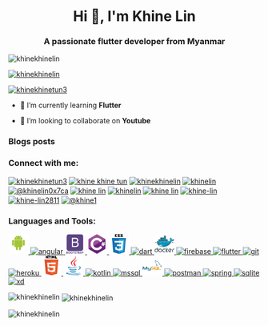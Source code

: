 <h1 align="center">Hi 👋, I'm Khine Lin</h1>
<h3 align="center">A passionate flutter developer from Myanmar</h3>

<p align="left"> <img src="https://komarev.com/ghpvc/?username=khinekhinelin&label=Profile%20views&color=0e75b6&style=flat" alt="khinekhinelin" /> </p>

<p align="left"> <a href="https://github.com/ryo-ma/github-profile-trophy"><img src="https://github-profile-trophy.vercel.app/?username=khinekhinelin" alt="khinekhinelin" /></a> </p>

<p align="left"> <a href="https://twitter.com/khinekhinetun3" target="blank"><img src="https://img.shields.io/twitter/follow/khinekhinetun3?logo=twitter&style=for-the-badge" alt="khinekhinetun3" /></a> </p>

- 🌱 I’m currently learning **Flutter**

- 👯 I’m looking to collaborate on **Youtube**

### Blogs posts
<!-- BLOG-POST-LIST:START -->
<!-- BLOG-POST-LIST:END -->

<h3 align="left">Connect with me:</h3>
<p align="left">
<a href="https://twitter.com/khinekhinetun3" target="blank"><img align="center" src="https://raw.githubusercontent.com/rahuldkjain/github-profile-readme-generator/master/src/images/icons/Social/twitter.svg" alt="khinekhinetun3" height="30" width="40" /></a>
<a href="https://stackoverflow.com/users/khine khine tun" target="blank"><img align="center" src="https://raw.githubusercontent.com/rahuldkjain/github-profile-readme-generator/master/src/images/icons/Social/stack-overflow.svg" alt="khine khine tun" height="30" width="40" /></a>
<a href="https://codesandbox.com/khinekhinelin" target="blank"><img align="center" src="https://cdn.jsdelivr.net/npm/simple-icons@3.0.1/icons/codesandbox.svg" alt="khinekhinelin" height="30" width="40" /></a>
<a href="https://dribbble.com/khinelin" target="blank"><img align="center" src="https://raw.githubusercontent.com/rahuldkjain/github-profile-readme-generator/master/src/images/icons/Social/dribbble.svg" alt="khinelin" height="30" width="40" /></a>
<a href="https://medium.com/@khinelin0x7ca" target="blank"><img align="center" src="https://raw.githubusercontent.com/rahuldkjain/github-profile-readme-generator/master/src/images/icons/Social/medium.svg" alt="@khinelin0x7ca" height="30" width="40" /></a>
<a href="https://www.youtube.com/channel/UCjQTtx-0xKtHpPJ46czi71g" target="blank"><img align="center" src="https://raw.githubusercontent.com/rahuldkjain/github-profile-readme-generator/master/src/images/icons/Social/youtube.svg" alt="khine lin" height="30" width="40" /></a>
<a href="https://www.codechef.com/users/khinelin" target="blank"><img align="center" src="https://cdn.jsdelivr.net/npm/simple-icons@3.1.0/icons/codechef.svg" alt="khinelin" height="30" width="40" /></a>
<a href="https://www.hackerrank.com/khine lin" target="blank"><img align="center" src="https://raw.githubusercontent.com/rahuldkjain/github-profile-readme-generator/master/src/images/icons/Social/hackerrank.svg" alt="khine lin" height="30" width="40" /></a>
<a href="https://codeforces.com/profile/khine-lin" target="blank"><img align="center" src="https://cdn.jsdelivr.net/npm/simple-icons@3.0.1/icons/codeforces.svg" alt="khine-lin" height="30" width="40" /></a>
<a href="https://www.leetcode.com/khine-lin2811" target="blank"><img align="center" src="https://raw.githubusercontent.com/rahuldkjain/github-profile-readme-generator/master/src/images/icons/Social/leet-code.svg" alt="khine-lin2811" height="30" width="40" /></a>
<a href="https://www.hackerearth.com/@khine1" target="blank"><img align="center" src="https://raw.githubusercontent.com/rahuldkjain/github-profile-readme-generator/master/src/images/icons/Social/hackerearth.svg" alt="@khine1" height="30" width="40" /></a>
</p>

<h3 align="left">Languages and Tools:</h3>
<p align="left"> <a href="https://developer.android.com" target="_blank"> <img src="https://raw.githubusercontent.com/devicons/devicon/master/icons/android/android-original-wordmark.svg" alt="android" width="40" height="40"/> </a> <a href="https://angular.io" target="_blank"> <img src="https://angular.io/assets/images/logos/angular/angular.svg" alt="angular" width="40" height="40"/> </a> <a href="https://getbootstrap.com" target="_blank"> <img src="https://raw.githubusercontent.com/devicons/devicon/master/icons/bootstrap/bootstrap-plain-wordmark.svg" alt="bootstrap" width="40" height="40"/> </a> <a href="https://www.w3schools.com/cs/" target="_blank"> <img src="https://raw.githubusercontent.com/devicons/devicon/master/icons/csharp/csharp-original.svg" alt="csharp" width="40" height="40"/> </a> <a href="https://www.w3schools.com/css/" target="_blank"> <img src="https://raw.githubusercontent.com/devicons/devicon/master/icons/css3/css3-original-wordmark.svg" alt="css3" width="40" height="40"/> </a> <a href="https://dart.dev" target="_blank"> <img src="https://www.vectorlogo.zone/logos/dartlang/dartlang-icon.svg" alt="dart" width="40" height="40"/> </a> <a href="https://www.docker.com/" target="_blank"> <img src="https://raw.githubusercontent.com/devicons/devicon/master/icons/docker/docker-original-wordmark.svg" alt="docker" width="40" height="40"/> </a> <a href="https://firebase.google.com/" target="_blank"> <img src="https://www.vectorlogo.zone/logos/firebase/firebase-icon.svg" alt="firebase" width="40" height="40"/> </a> <a href="https://flutter.dev" target="_blank"> <img src="https://www.vectorlogo.zone/logos/flutterio/flutterio-icon.svg" alt="flutter" width="40" height="40"/> </a> <a href="https://git-scm.com/" target="_blank"> <img src="https://www.vectorlogo.zone/logos/git-scm/git-scm-icon.svg" alt="git" width="40" height="40"/> </a> <a href="https://heroku.com" target="_blank"> <img src="https://www.vectorlogo.zone/logos/heroku/heroku-icon.svg" alt="heroku" width="40" height="40"/> </a> <a href="https://www.w3.org/html/" target="_blank"> <img src="https://raw.githubusercontent.com/devicons/devicon/master/icons/html5/html5-original-wordmark.svg" alt="html5" width="40" height="40"/> </a> <a href="https://www.java.com" target="_blank"> <img src="https://raw.githubusercontent.com/devicons/devicon/master/icons/java/java-original.svg" alt="java" width="40" height="40"/> </a> <a href="https://kotlinlang.org" target="_blank"> <img src="https://www.vectorlogo.zone/logos/kotlinlang/kotlinlang-icon.svg" alt="kotlin" width="40" height="40"/> </a> <a href="https://www.microsoft.com/en-us/sql-server" target="_blank"> <img src="https://www.svgrepo.com/show/303229/microsoft-sql-server-logo.svg" alt="mssql" width="40" height="40"/> </a> <a href="https://www.mysql.com/" target="_blank"> <img src="https://raw.githubusercontent.com/devicons/devicon/master/icons/mysql/mysql-original-wordmark.svg" alt="mysql" width="40" height="40"/> </a> <a href="https://postman.com" target="_blank"> <img src="https://www.vectorlogo.zone/logos/getpostman/getpostman-icon.svg" alt="postman" width="40" height="40"/> </a> <a href="https://spring.io/" target="_blank"> <img src="https://www.vectorlogo.zone/logos/springio/springio-icon.svg" alt="spring" width="40" height="40"/> </a> <a href="https://www.sqlite.org/" target="_blank"> <img src="https://www.vectorlogo.zone/logos/sqlite/sqlite-icon.svg" alt="sqlite" width="40" height="40"/> </a> <a href="https://www.adobe.com/products/xd.html" target="_blank"> <img src="https://cdn.worldvectorlogo.com/logos/adobe-xd.svg" alt="xd" width="40" height="40"/> </a> </p>

<p><img align="left" src="https://github-readme-stats.vercel.app/api/top-langs?username=khinekhinelin&show_icons=true&locale=en&layout=compact" alt="khinekhinelin" /></p>

<p>&nbsp;<img align="center" src="https://github-readme-stats.vercel.app/api?username=khinekhinelin&show_icons=true&locale=en" alt="khinekhinelin" /></p>

<p><img align="center" src="https://github-readme-streak-stats.herokuapp.com/?user=khinekhinelin&" alt="khinekhinelin" /></p>
